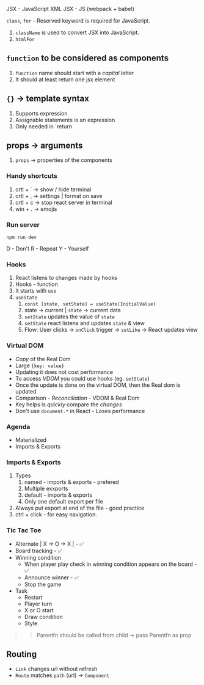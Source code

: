 JSX - JavaScript XML
JSX - JS (webpack + babel)
 
`class`, `for` - Reserved keyword is required for JavaScript.
 
1. `className` is used to convert  JSX into JavaScript.
1. `htmlFor`
 
## `function` to be considered as components
 
1. `function` name should start with a _capital_ letter
2. It should at least return one jsx element
 
## `{}` -> template syntax
 
1. Supports expression
2. Assignable statements is an expression
3. Only needed in `return
## props -> arguments
 
1. `props` -> properties of the components
 
### Handy shortcuts
 
1. crtl + ` -> show / hide terminal
2. crtl + , -> settings | format on save
3. crtl + c -> stop react server in terminal
4. win + . -> emojis
 
### Run server
`npm run dev`

D - Don't
R - Repeat
Y - Yourself
 
 
### Hooks
 
1. React listens to changes made by hooks
2. Hooks - function
3. It starts with `use`
4. `useState`
   1. `const [state, setState] = useState(InitialValue)`
   2. state -> current | `state` -> current data
   3. `setState` updates the value of `state`
   4. `setState` react listens and updates `state` & view
   5. Flow: User clicks -> `onClick` trigger -> `setLike` -> React updates view
 
 ### Virtual DOM
 
- _Copy_ of the Real Dom
- Large `{key: value}`
- Updating it does not cost performance
- To access _VDOM_ you could use hooks (eg. `setState`)
- Once the update is done on the virtual DOM, then the Real dom is updated
- Comparison - _Reconciliation_ - VDOM & Real Dom
- Key helps is _quickly_ compare the _changes_
- Don't use `document.*` in React - Loses performance

### Agenda
- Materialized
- Imports & Exports

### Imports & Exports
1. Types
    1. named - imports & exports - prefered
      1. Multiple exxports
    2. default - imports & exports 
      1. Only one default export per file
2. Always put export at end of the file - good practice
3. ctrl + click - for easy navigation.        


### Tic Tac Toe
- Alternate | X -> O -> X | - ✅
- Board tracking - ✅
- Winning condition
  - When player play check in winning condition appears on the board - ✅
  - Announce winner - ✅
  - Stop the game
- Task
  - Restart
  - Player turn
  - X or O start
  - Draw condition
  - Style

>> Parentfn should be called from child → pass Parentfn as prop


## Routing
- `Link` changes url without refresh
- `Route` matches `path` (url) → `Component`